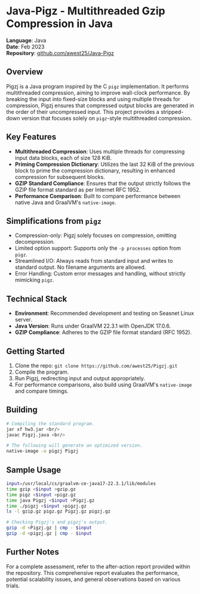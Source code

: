 # Java-Pigz - Multithreaded Gzip Compression in Java

**Language**: Java <br/>
**Date**: Feb 2023 <br/>
**Repository**: [github.com/awest25/Java-Pigz](https://github.com/awest25/Java-Pigz)

## Overview

Pigzj is a Java program inspired by the C `pigz` implementation. It performs multithreaded compression, aiming to improve wall-clock performance. By breaking the input into fixed-size blocks and using multiple threads for compression, Pigzj ensures that compressed output blocks are generated in the order of their uncompressed input. This project provides a stripped-down version that focuses solely on `pigz`-style multithreaded compression.

## Key Features

- **Multithreaded Compression**: Uses multiple threads for compressing input data blocks, each of size 128 KiB.
- **Priming Compression Dictionary**: Utilizes the last 32 KiB of the previous block to prime the compression dictionary, resulting in enhanced compression for subsequent blocks.
- **GZIP Standard Compliance**: Ensures that the output strictly follows the GZIP file format standard as per Internet RFC 1952.
- **Performance Comparison**: Built to compare performance between native Java and GraalVM's `native-image`.

## Simplifications from `pigz`

- Compression-only: Pigzj solely focuses on compression, omitting decompression.
- Limited option support: Supports only the `-p processes` option from `pigz`.
- Streamlined I/O: Always reads from standard input and writes to standard output. No filename arguments are allowed.
- Error Handling: Custom error messages and handling, without strictly mimicking `pigz`.

## Technical Stack

- **Environment**: Recommended development and testing on Seasnet Linux server.
- **Java Version**: Runs under GraalVM 22.3.1 with OpenJDK 17.0.6.
- **GZIP Compliance**: Adheres to the GZIP file format standard (RFC 1952).

## Getting Started

1. Clone the repo: `git clone https://github.com/awest25/Pigzj.git`
2. Compile the program.
3. Run Pigzj, redirecting input and output appropriately.
4. For performance comparisons, also build using GraalVM's `native-image` and compare timings.

## Building

```bash
# Compiling the standard program.
jar xf hw3.jar <br/>
javac Pigzj.java <br/>

# The following will generate an optimized version.
native-image -o pigzj Pigzj
```

## Sample Usage

```bash
input=/usr/local/cs/graalvm-ce-java17-22.3.1/lib/modules
time gzip <$input >gzip.gz
time pigz <$input >pigz.gz
time java Pigzj <$input >Pigzj.gz
time ./pigzj <$input >pigzj.gz
ls -l gzip.gz pigz.gz Pigzj.gz pigzj.gz

# Checking Pigzj's and pigzj's output.
gzip -d <Pigzj.gz | cmp - $input
gzip -d <pigzj.gz | cmp - $input
```

## Further Notes

For a complete assessment, refer to the after-action report provided within the repository. This comprehensive report evaluates the performance, potential scalability issues, and general observations based on various trials.
